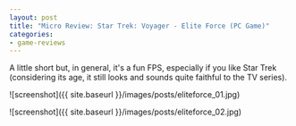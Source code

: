 ```yaml
---
layout: post
title: "Micro Review: Star Trek: Voyager - Elite Force (PC Game)"
categories:
- game-reviews
---
```


A little short but, in general, it's a fun FPS, especially if you like Star Trek (considering its age, it still looks and sounds quite faithful to the TV series).


![screenshot]({{ site.baseurl }}/images/posts/eliteforce_01.jpg)

![screenshot]({{ site.baseurl }}/images/posts/eliteforce_02.jpg)

